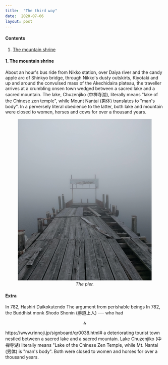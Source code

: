 ```yaml
---
title:  "The third way"
date:  2020-07-06
layout: post
---
```


#### Contents

1. <a href="#sec-1">The mountain shrine</a>

#### 1. The mountain shrine<a id="sec-1" name="sec-1"></a>

About an hour's bus ride from Nikko station, over Daiya river
and the candy apple arc of Shinkyo bridge, through Nikko's dusty
outskirts, Kiyotaki and up and around the convulsed mass of the
Akechidaira plateau, the traveller arrives at a crumbling onsen town
wedged between a sacred lake and a sacred mountain.
The lake, Chuzenjiko (中禅寺湖), literally means "lake of the Chinese
zen temple", while Mount Nantai (男体) translates to "man's body".
In a perversely literal obedience to the latter, both lake and
mountain were closed to women, horses and cows for over a thousand years.

<figure>
    <div style="text-align:center"><img src ="/images/photos/lake1.png" />
    <figcaption><i>The pier.</i></figcaption>
	</div>
</figure>


#### Extra

In 782,
Hashiri Daikokutendo
The argument from perishable beings
In 782, the Buddhist monk Shodo Shonin (勝道上人) --- who had 
<p align="center">
  ⁂
</p>
https://www.rinnoji.jp/signboard/qr0038.html#
a
deteriorating tourist town nestled between a sacred lake and a sacred mountain.
Lake Chuzenjiko (中禅寺湖) literally means "Lake of the Chinese Zen
Temple, while Mt. Nantai (男体) is "man's body".
Both were closed to women and horses for over a thousand years.
